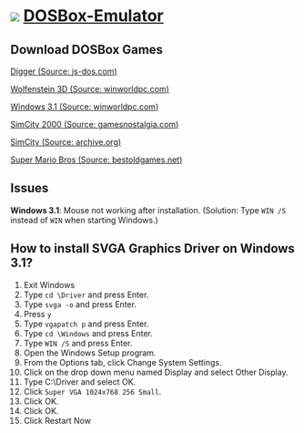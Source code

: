 # ![](favicon.ico) [DOSBox-Emulator](https://OverdueWeevil2-Org.github.io/DOSBox-Emulator/)
## Download DOSBox Games
[Digger (Source: ](https://js-dos.com/6.22/current/test/digger.zip)[js-dos.com](//js-dos.com)[)](https://js-dos.com/6.22/current/test/digger.zip)

[Wolfenstein 3D (Source: ](games/wolf14ms.zip?raw=true)[winworldpc.com](//winworldpc.com)[)](games/wolf14ms.zip?raw=true)

[Windows 3.1 (Source: ](games/Windows31.zip?raw=true)[winworldpc.com](//winworldpc.com)[)](games/Windows31.zip?raw=true)

[SimCity 2000 (Source: ](games/SimCity2000.zip?raw=true)[gamesnostalgia.com](//gamesnostalgia.com)[)](games/SimCity2000.zip?raw=true)

[SimCity (Source: ](games/SimCity.zip?raw=true)[archive.org](//archive.org)[)](games/SimCity.zip?raw=true)

[Super Mario Bros (Source: ](games/SuperMarioBros.zip?raw=true)[bestoldgames.net](//bestoldgames.net)[)](games/SuperMarioBros.zip?raw=true)
## Issues
**Windows 3.1**: Mouse not working after installation. (Solution: Type ``WIN /S`` instead of ``WIN`` when starting Windows.)
## How to install SVGA Graphics Driver on Windows 3.1?
1. Exit Windows
2. Type ``cd \Driver`` and press Enter.
3. Type ``svga -o`` and press Enter.
4. Press ``y``
5. Type ``vgapatch p`` and press Enter.
6. Type ``cd \Windows`` and press Enter.
7. Type ``WIN /S`` and press Enter.
8. Open the Windows Setup program.
9. From the Options tab, click Change System Settings.
10. Click on the drop down menu named Display and select Other Display.
11. Type C:\Driver and select OK.
12. Click ``Super VGA 1024x768 256 Small``.
13. Click OK.
14. Click OK.
15. Click Restart Now
